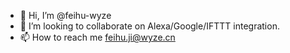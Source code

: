- 👋 Hi, I’m @feihu-wyze
- 💞️ I’m looking to collaborate on Alexa/Google/IFTTT integration.
- 📫 How to reach me feihu.ji@wyze.cn

<!---
feihu-wyze/feihu-wyze is a ✨ special ✨ repository because its `README.md` (this file) appears on your GitHub profile.
You can click the Preview link to take a look at your changes.
--->
